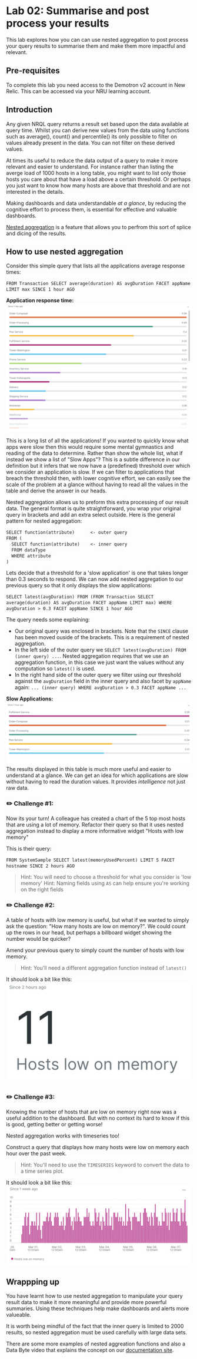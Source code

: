 # Lab 02: Summarise and post process your results
This lab explores how you can can use nested aggregation to post process your query results to summarise them and make them more impactful and relevant.

## Pre-requisites
To complete this lab you need access to the Demotron v2 account in New Relic. This can be accessed via your NRU learning account.

## Introduction
Any given NRQL query returns a result set based upon the data available at query time. Whilst you can derive new values from the data using functions such as average(), count() and percentile() its only possible to filter on values already present in the data. You can not filter on these derived values.

At times its useful to reduce the data output of a query to make it more relevant and easier to understand. For instance rather than listing the averge load of 1000 hosts in a long table, you might want to list only those hosts you care about that have a load above a certain threshold. Or perhaps you just want to know how many hosts are above that threshold and are not interested in the details.

Making dashboards and data understandable *at a glance*, by reducing the cognitive effort to process them, is essential for effective and valuable dashboards.

[Nested aggregation](https://docs.newrelic.com/docs/query-your-data/nrql-new-relic-query-language/nrql-query-tutorials/nested-aggregation-make-ordered-computations-single-query/) is a feature that allows you to perfrom this sort of splice and dicing of the results.

## How to use nested aggregation
Consider this simple query that lists all the applications average response times:

```
FROM Transaction SELECT average(duration) AS avgDuration FACET appName LIMIT max SINCE 1 hour AGO
```
**Application response time:**
![Table 1](images/table1.png)

This is a long list of all the applications! If you wanted to quickly know what apps were slow then this would require some mental gymnastics and reading of the data to determine. Rather than show the whole list, what if instead we show a list of "Slow Apps"? This is a subtle difference in our definition but it infers that we now have a (predefined) threshold over which we consider an application is slow. If we can filter to applications that breach the threshold then, with lower cognitive effort, we can easily see the scale of the problem at a glance without having to read all the values in the table and derive the answer in our heads.

Nested aggregation allows us to preform this extra processing of our result data. The general format is quite straightforward, you wrap your original query in brackets and add an extra select outside. Here is the general pattern for nested aggregation:

```
SELECT function(attribute)      <- outer query
FROM (
  SELECT function(attribute)    <- inner query
  FROM dataType
  WHERE attribute
)
```

Lets decide that a threshold for a 'slow application' is one that takes longer than 0.3 seconds to respond. We can now add nested aggregation to our previous query so that it only displays the slow applications:

```
SELECT latest(avgDuration) FROM (FROM Transaction SELECT average(duration) AS avgDuration FACET appName LIMIT max) WHERE avgDuration > 0.3 FACET appName SINCE 1 hour AGO
```

The query needs some explaining:

* Our original query was enclosed in brackets. Note that the `SINCE` clause has been moved ouside of the brackets. This is a requirement of nested aggregation.
* In the left side of the outer query we `SELECT latest(avgDuration) FROM (inner query) ...`. Nested aggregation requires that we use an aggregation function, in this case we just want the values without any computation so `latest()` is used.
* In the right hand side of the outer query we filter using our threshold  against the `avgDuration` field in the inner query and also facet by `appName` again: `... (inner query) WHERE avgDuration > 0.3 FACET appName ...`

**Slow Applications:**
![Table 2](images/table2.png)
The results displayed in this table is much more useful and easier to understand at a glance. We can get an idea for which applications are slow without having to read the duration values. It provides *intelligence* not just raw data. 

### ✏️ Challenge #1:
Now its your turn! A colleague has created a chart of the 5 top most hosts that are using a lot of memory. Refactor their query so that it uses nested aggregation instead to display a more informative widget "Hosts with low memory"

This is their query:
```
FROM SystemSample SELECT latest(memoryUsedPercent) LIMIT 5 FACET hostname SINCE 2 hours AGO
```

> Hint: You will need to choose a threshold for what you consider is 'low memory'
> Hint: Naming fields using `AS` can help ensure you're working on the right fields

### ✏️ Challenge #2:
A table of hosts with low memory is useful, but what if we wanted to simply ask the question: "How many hosts are low on memory?". We could count up the rows in our head, but perhaps a billboard widget showing the number would be quicker?

Amend your previous query to simply count the number of hosts with low memory.

> Hint: You'll need a different aggregation function instead of `latest()`

It should look a bit like this:
![billboard 1](images/billboard1.png)

### ✏️ Challenge #3:
Knowing the number of hosts that are low on memory right now was a useful addition to the dashboard. But with no context its hard to know if this is good, getting better or getting worse!

Nested aggregation works with timeseries too! 

Construct a query that displays how many hosts were low on memory each hour over the past week.

> Hint: You'll need to use the `TIMESERIES` keyword to convert the data to a time series plot.

It should look a bit like this:
![stacked 1](images/stacked1.png)



## Wrappping up
You have learnt how to use nested aggregation to manipulate your query result data to make it more meaningful and provide more powerful summaries. Using these techniques help make dashboards and alerts more valueable.

It is worth being mindful of the fact that the inner query is limited to 2000 results, so nested aggregation must be used carefully with large data sets.

There are some more examples of nested aggreation functions and also a Data Byte video that explains the concept on our [documentation site](https://docs.newrelic.com/docs/query-your-data/nrql-new-relic-query-language/nrql-query-tutorials/nested-aggregation-make-ordered-computations-single-query/).
